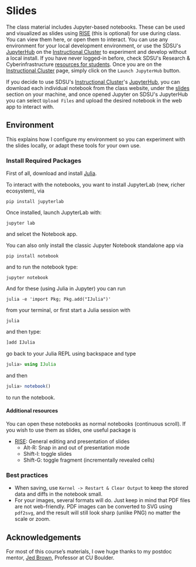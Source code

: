 # Slides

The class material includes Jupyter-based notebooks. These can be used and visualized as slides using [RISE](https://github.com/damianavila/RISE) (this is optional) for use during class.
You can view them here, or open them to interact. You can use any environment for your local development environment, or use the SDSU's [JupyterHub](https://jupyterhub.sdsu.edu/) on the [Instructional Cluster](https://sdsu-research-ci.github.io/instructionalcluster) to experiment and develop without a local install. If you have never logged-in before, check SDSU's Research & Cyberinfrastructure [resources for students](https://sdsu-research-ci.github.io/instructionalcluster/students). Once you are on the [Instructional Cluster](https://sdsu-research-ci.github.io/instructionalcluster) page, simply click on the `Launch JupyterHub` button.

If you decide to use SDSU's [Instructional Cluster](https://sdsu-research-ci.github.io/instructionalcluster)'s [JupyterHub](https://jupyterhub.sdsu.edu/), you can download each individual notebook from the class website, under the [slides](https://sdsu-comp526.github.io/fall24/slides.html) section on your machine, and once opened Jupyter on SDSU's JupyterHub you can select `Upload Files` and upload the desired notebook in the web app to interact with.

## Environment

This explains how I configure my environment so you can experiment with the slides locally, or adapt these tools for your own use.

### Install Required Packages

First of all, download and install [Julia](https://julialang.org/downloads/).

To interact with the notebooks, you want to install JupyterLab (new, richer ecosystem), via

```
pip install jupyterlab
```

Once installed, launch JupyterLab with:

```
jupyter lab
```
and selcet the Notebook app.

You can also only install the classic Jupyter Notebook standalone app via

```
pip install notebook
```

and to run the notebook type:

```
jupyter notebook
```

And for these (using Julia in Jupyter) you can run

```
julia -e 'import Pkg; Pkg.add("IJulia")'
```

from your terminal, or first start a Julia session with
```
julia
```

and then type:
```julia
]add IJulia
```

go back to your Julia REPL using backspace and type

```julia
julia> using IJulia
```

and then
```julia
julia> notebook()
```

to run the notebook.

#### Additional resources
You can open these notebooks as normal notebooks (continuous scroll). If you wish to use them as slides, one useful package is

* [RISE](https://github.com/damianavila/RISE): General editing and presentation of slides
  * Alt-R: Snap in and out of presentation mode
  * Shift-I: toggle slides
  * Shift-G: toggle fragment (incrementally revealed cells)


### Best practices

* When saving, use `Kernel -> Restart & Clear Output` to keep the stored data and diffs in the notebook small.
* For your images, several formats will do. Just keep in mind that PDF files are not web-friendly. PDF images can be converted to SVG using `pdf2svg`, and the result will still look sharp (unlike PNG) no matter the scale or zoom.

## Acknowledgements

For most of this course’s materials, I owe huge thanks to my postdoc mentor, [Jed Brown](https://jedbrown.org/), Professor at CU Boulder.
